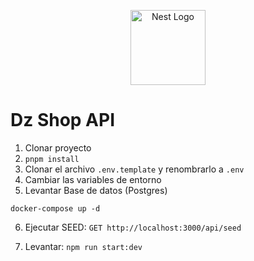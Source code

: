 <p align="center">
  <a href="http://nestjs.com/" target="blank"><img src="https://nestjs.com/img/logo-small.svg" width="120" alt="Nest Logo" /></a>
</p>

# Dz Shop API
1. Clonar proyecto
2. ```pnpm install```
3. Clonar el archivo ```.env.template``` y renombrarlo a ```.env```
4. Cambiar las variables de entorno
5. Levantar Base de datos (Postgres)

```
docker-compose up -d
```
6. Ejecutar SEED: 
```GET http://localhost:3000/api/seed```

7. Levantar: ```npm run start:dev```